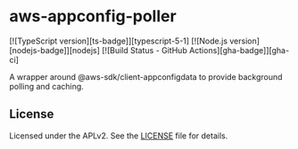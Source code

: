 # aws-appconfig-poller

[![TypeScript version][ts-badge]][typescript-5-1]
[![Node.js version][nodejs-badge]][nodejs]
[![Build Status - GitHub Actions][gha-badge]][gha-ci]

A wrapper around @aws-sdk/client-appconfigdata to provide background polling and caching.


## License

Licensed under the APLv2. See the [LICENSE](https://github.com/tarehart/aws-appconfig-poller/blob/main/LICENSE) file for details.
